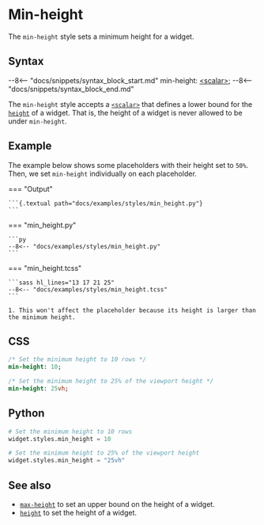 # Min-height

The `min-height` style sets a minimum height for a widget.

## Syntax

--8<-- "docs/snippets/syntax_block_start.md"
min-height: <a href="../../css_types/scalar">&lt;scalar&gt;</a>;
--8<-- "docs/snippets/syntax_block_end.md"

The `min-height` style accepts a [`<scalar>`](../css_types/scalar.md) that defines a lower bound for the [`height`](./height.md) of a widget.
That is, the height of a widget is never allowed to be under `min-height`.

## Example

The example below shows some placeholders with their height set to `50%`.
Then, we set `min-height` individually on each placeholder.

=== "Output"

    ```{.textual path="docs/examples/styles/min_height.py"}
    ```

=== "min_height.py"

    ```py
    --8<-- "docs/examples/styles/min_height.py"
    ```

=== "min_height.tcss"

    ```sass hl_lines="13 17 21 25"
    --8<-- "docs/examples/styles/min_height.tcss"
    ```

    1. This won't affect the placeholder because its height is larger than the minimum height.

## CSS

```sass
/* Set the minimum height to 10 rows */
min-height: 10;

/* Set the minimum height to 25% of the viewport height */
min-height: 25vh;
```

## Python

```python
# Set the minimum height to 10 rows
widget.styles.min_height = 10

# Set the minimum height to 25% of the viewport height
widget.styles.min_height = "25vh"
```

## See also

 - [`max-height`](./max_height.md) to set an upper bound on the height of a widget.
 - [`height`](./height.md) to set the height of a widget.
